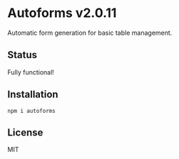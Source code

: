 # Autoforms v2.0.11

Automatic form generation for basic table management.

## Status

Fully functional!

## Installation

`npm i autoforms`

## License

MIT
